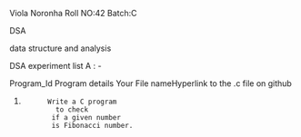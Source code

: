 Viola Noronha Roll NO:42 Batch:C

DSA

data structure and analysis


DSA experiment list A : -


Program_Id  	       Program details                             	Your File nameHyperlink to the .c file on github

   1.          	Write a C program                     
                  to check                          
                 if a given number
                 is Fibonacci number.
                
